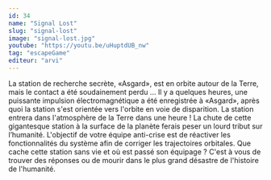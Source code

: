 ```yaml
---
id: 34
name: "Signal Lost"
slug: "signal-lost"
image: "signal-lost.jpg"
youtube: "https://youtu.be/uHuptdUB_nw"
tag: "escapeGame"
editeur: "arvi"
---
```


La station de recherche secrète, «Asgard», est en orbite autour de la Terre, mais le contact a été soudainement perdu ... Il y a quelques heures, une puissante impulsion électromagnétique a été enregistrée à «Asgard», après quoi la station s'est orientée vers l'orbite en voie de disparition. La station entrera dans l'atmosphère de la Terre dans une heure ! La chute de cette gigantesque station à la surface de la planète ferais peser un lourd tribut sur l’humanité. L'objectif de votre équipe anti-crise est de réactiver les fonctionnalités du système afin de corriger les trajectoires orbitales. Que cache cette station sans vie et où est passé son équipage ? C'est à vous de trouver des réponses ou de mourir dans le plus grand désastre de l'histoire de l'humanité.
